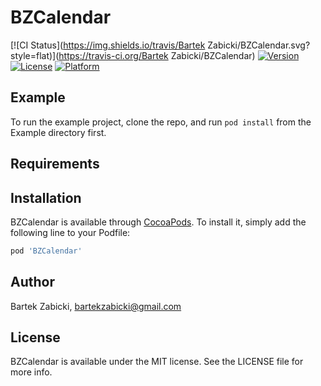 # BZCalendar

[![CI Status](https://img.shields.io/travis/Bartek Zabicki/BZCalendar.svg?style=flat)](https://travis-ci.org/Bartek Zabicki/BZCalendar)
[![Version](https://img.shields.io/cocoapods/v/BZCalendar.svg?style=flat)](https://cocoapods.org/pods/BZCalendar)
[![License](https://img.shields.io/cocoapods/l/BZCalendar.svg?style=flat)](https://cocoapods.org/pods/BZCalendar)
[![Platform](https://img.shields.io/cocoapods/p/BZCalendar.svg?style=flat)](https://cocoapods.org/pods/BZCalendar)

## Example

To run the example project, clone the repo, and run `pod install` from the Example directory first.

## Requirements

## Installation

BZCalendar is available through [CocoaPods](https://cocoapods.org). To install
it, simply add the following line to your Podfile:

```ruby
pod 'BZCalendar'
```

## Author

Bartek Zabicki, bartekzabicki@gmail.com

## License

BZCalendar is available under the MIT license. See the LICENSE file for more info.
